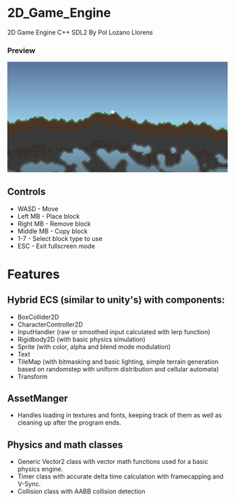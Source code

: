 # 2D_Game_Engine
2D Game Engine C++ SDL2
By Pol Lozano Llorens

### Preview
![Preview](Preview.png)

## Controls
- WASD - Move
- Left MB - Place block
- Right MB - Remove block
- Middle MB - Copy block
- 1-7 - Select block type to use
- ESC - Exit fullscreen mode

# Features
## Hybrid ECS (similar to unity's) with components:
- BoxCollider2D
- CharacterController2D
- InputHandler (raw or smoothed input calculated with lerp function)
- Rigidbody2D (with basic physics simulation)
- Sprite (with color, alpha and blend mode modulation)
- Text 
- TileMap (with bitmasking and basic lighting, simple terrain generation based on randomstep with uniform distribution and cellular automata)
- Transform

## AssetManger 
- Handles loading in textures and fonts, keeping track of them as well as cleaning up after the program ends.

## Physics and math classes 
- Generic Vector2 class with vector math functions used for a basic physics engine.
- Timer class with accurate delta time calculation with framecapping and V-Sync. 
- Collision class with AABB collision detection
